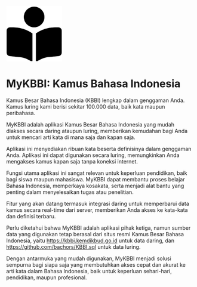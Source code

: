 <img src="https://raw.githubusercontent.com/x-labs-86/hosting-assets/refs/heads/main/kbbi/icon.png" width="150" />

# MyKBBI: Kamus Bahasa Indonesia

Kamus Besar Bahasa Indonesia (KBBI) lengkap dalam genggaman Anda. Kamus luring kami berisi sekitar 100.000 data, baik kata maupun peribahasa.

MyKBBI adalah aplikasi Kamus Besar Bahasa Indonesia yang mudah diakses secara daring ataupun luring, memberikan kemudahan bagi Anda untuk mencari arti kata di mana saja dan kapan saja.

Aplikasi ini menyediakan ribuan kata beserta definisinya dalam genggaman Anda. Aplikasi ini dapat digunakan secara luring, memungkinkan Anda mengakses kamus kapan saja tanpa koneksi internet.

Fungsi utama aplikasi ini sangat relevan untuk keperluan pendidikan, baik bagi siswa maupun mahasiswa. MyKBBI dapat membantu proses belajar Bahasa Indonesia, memperkaya kosakata, serta menjadi alat bantu yang penting dalam menyelesaikan tugas atau penelitian.

Fitur yang akan datang termasuk integrasi daring untuk memperbarui data kamus secara real-time dari server, memberikan Anda akses ke kata-kata dan definisi terbaru.

Perlu diketahui bahwa MyKBBI adalah aplikasi pihak ketiga, namun sumber data yang digunakan tetap berasal dari situs resmi Kamus Besar Bahasa Indonesia, yaitu https://kbbi.kemdikbud.go.id untuk data daring, dan https://github.com/bachors/KBBI.sql untuk data luring.

Dengan antarmuka yang mudah digunakan, MyKBBI menjadi solusi sempurna bagi siapa saja yang membutuhkan akses cepat dan akurat ke arti kata dalam Bahasa Indonesia, baik untuk keperluan sehari-hari, pendidikan, maupun profesional.
